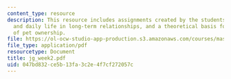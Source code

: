 ```yaml
---
content_type: resource
description: This resource includes assignments created by the students on interaction
  and daily life in long-term relationships, and a theoretical basis for health benefits
  of pet ownership.
file: https://ol-ocw-studio-app-production.s3.amazonaws.com/courses/mas-965-relational-machines-spring-2005/047bd832ce5b13fa3c2e4f7cf272057c_jg_week2.pdf
file_type: application/pdf
resourcetype: Document
title: jg_week2.pdf
uid: 047bd832-ce5b-13fa-3c2e-4f7cf272057c
---
```


